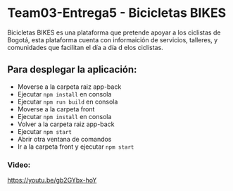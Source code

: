 # Team03-Entrega5 - Bicicletas BIKES


Bicicletas BIKES es una plataforma que pretende apoyar a los ciclistas de Bogotá, esta plataforma cuenta con informaición de servicios, talleres, y comunidades que facilitan el día a día d elos ciclistas.



## Para desplegar la aplicación:

- Moverse a la carpeta raiz app-back
- Ejecutar `npm install` en consola
- Ejecutar `npm run build` en consola
- Moverse a la carpeta front
- Ejecutar `npm install` en consola
- Volver a la carpeta raiz app-back
- Ejecutar `npm start`
- Abrir otra ventana de comandos
- Ir a la carpeta front y ejecutar `npm start`

### Video:

https://youtu.be/gb2GYbx-hoY
